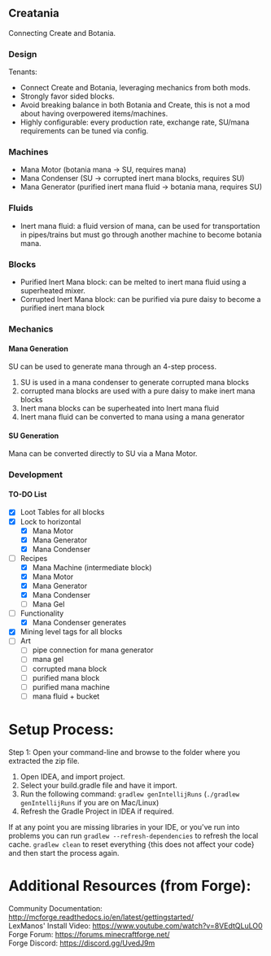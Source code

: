 
Creatania
-------------------------------------------

Connecting Create and Botania.

### Design

Tenants:

- Connect Create and Botania, leveraging mechanics from both mods.
- Strongly favor sided blocks.
- Avoid breaking balance in both Botania and Create, this is not a mod about having overpowered items/machines.
- Highly configurable: every production rate, exchange rate, SU/mana requirements can be tuned via config. 

### Machines

- Mana Motor (botania mana -> SU, requires mana)
- Mana Condenser (SU -> corrupted inert mana blocks, requires SU)
- Mana Generator (purified inert mana fluid -> botania mana, requires SU)

### Fluids

- Inert mana fluid: a fluid version of mana, can be used for transportation in pipes/trains but must go through another machine to become botania mana.

### Blocks

- Purified Inert Mana block: can be melted to inert mana fluid using a superheated mixer.
- Corrupted Inert Mana block: can be purified via pure daisy to become a purified inert mana block

### Mechanics

#### Mana Generation

SU can be used to generate mana through an 4-step process.

1. SU is used in a mana condenser to generate corrupted mana blocks
2. corrupted mana blocks are used with a pure daisy to make inert mana blocks
3. Inert mana blocks can be superheated into Inert mana fluid
4. Inert mana fluid can be converted to mana using a mana generator

#### SU Generation

Mana can be converted directly to SU via a Mana Motor.

### Development

#### TO-DO List

- [x] Loot Tables for all blocks
- [x] Lock to horizontal
  - [x] Mana Motor
  - [x] Mana Generator
  - [x] Mana Condenser
- [ ] Recipes
  - [x] Mana Machine (intermediate block)
  - [x] Mana Motor
  - [x] Mana Generator
  - [x] Mana Condenser
  - [ ] Mana Gel
- [ ] Functionality
  - [x] Mana Condenser generates 
- [x] Mining level tags for all blocks
- [ ] Art
  - [ ] pipe connection for mana generator
  - [ ] mana gel
  - [ ] corrupted mana block
  - [ ] purified mana block
  - [ ] purified mana machine
  - [ ] mana fluid + bucket

Setup Process:
==============================

Step 1: Open your command-line and browse to the folder where you extracted the zip file.

1. Open IDEA, and import project.
2. Select your build.gradle file and have it import.
3. Run the following command: `gradlew genIntellijRuns` (`./gradlew genIntellijRuns` if you are on Mac/Linux)
4. Refresh the Gradle Project in IDEA if required.

If at any point you are missing libraries in your IDE, or you've run into problems you can 
run `gradlew --refresh-dependencies` to refresh the local cache. `gradlew clean` to reset everything 
{this does not affect your code} and then start the process again.

Additional Resources (from Forge): 
=========================
Community Documentation: http://mcforge.readthedocs.io/en/latest/gettingstarted/  
LexManos' Install Video: https://www.youtube.com/watch?v=8VEdtQLuLO0  
Forge Forum: https://forums.minecraftforge.net/  
Forge Discord: https://discord.gg/UvedJ9m  
